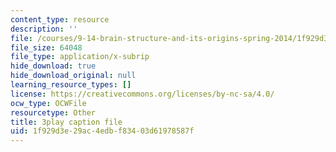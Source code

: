 ```yaml
---
content_type: resource
description: ''
file: /courses/9-14-brain-structure-and-its-origins-spring-2014/1f929d3e29ac4edbf83403d61978587f_555118.srt
file_size: 64048
file_type: application/x-subrip
hide_download: true
hide_download_original: null
learning_resource_types: []
license: https://creativecommons.org/licenses/by-nc-sa/4.0/
ocw_type: OCWFile
resourcetype: Other
title: 3play caption file
uid: 1f929d3e-29ac-4edb-f834-03d61978587f
---
```

